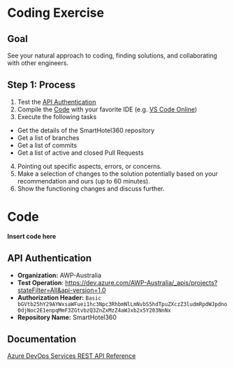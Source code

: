 # Coding Exercise

## Goal

See your natural approach to coding, finding solutions, and collaborating with other engineers.

## Step 1:	Process

1. Test the [API Authentication](#api-authentication)
2. Compile the [Code](#code) with your favorite IDE (e.g. [VS Code Online](https://vscode.dev))
3. Execute the following tasks
*  Get the details of the SmartHotel360 repository
*  Get a list of branches
*  Get a list of commits
*  Get a list of active and closed Pull Requests
4. Pointing out specific aspects, errors, or concerns.
5. Make a selection of changes to the solution potentially based on your recommendation and ours (up to 60 minutes).
6. Show the functioning changes and discuss further.

# Code

**Insert code here**


## API Authentication

- **Organization:** AWP-Australia
- **Test Operation**: https://dev.azure.com/AWP-Australia/_apis/projects?stateFilter=All&api-version=1.0
- **Authorization Header:** `Basic bGVtb25hY29AYWxsaWFuei1hc3Npc3RhbmNlLmNvbS5hdTpuZXczZ3ludmRpdWJpdno0djNoc2E1enpqMmF3ZGtvbzQ3ZnZxMzZ4aWJxb2x5Y203NnNx`
- **Repository Name:** SmartHotel360

## Documentation

[Azure DevOps Services REST API Reference](https://docs.microsoft.com/en-us/rest/api/azure/devops/?view=azure-devops-rest-6.1)

